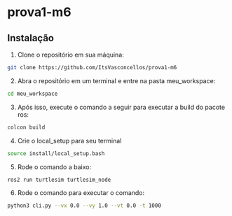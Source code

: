# prova1-m6

## Instalação

1. Clone o repositório em sua máquina:

```bash
git clone https://github.com/ItsVasconcellos/prova1-m6
```


2. Abra o repositório em um terminal e entre na pasta meu_workspace:
```bash
cd meu_workspace
```

3. Após isso, execute o comando a seguir para executar a build do pacote ros:
```bash 
colcon build
```

4. Crie o local_setup para seu terminal
```bash
source install/local_setup.bash
```

5. Rode o comando a baixo:
```bash 
ros2 run turtlesim turtlesim_node 
```

6. Rode o comando para executar o comando:
```bash 
python3 cli.py --vx 0.0 --vy 1.0 --vt 0.0 -t 1000 
```